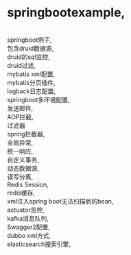 # springbootexample,
<br>springboot例子,
<br>包含druid数据源,
<br>druid的sql监控,
<br>druid过滤,
<br>mybatis xml配置,
<br>mybatis分页插件,
<br>logback日志配置,
<br>springboot多环境配置,
<br>发送邮件,
<br>AOP拦截,
<br>过滤器
<br>spring拦截器,
<br>全局异常,
<br>统一响应,
<br>自定义事务,
<br>动态数据源,
<br>读写分离,
<br>Redis Session,
<br>redis缓存,
<br>xml注入spring boot无法扫描到的bean,
<br>actuator监控,
<br>kafka消息队列,
<br>Swagger2配置,
<br>dubbo xml方式,
<br>elasticsearch搜索引擎,


